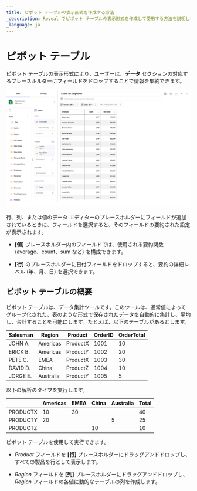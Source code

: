 ```yaml
---
title: ピボット テーブルの表示形式を作成する方法
_description: Reveal でピボット テーブルの表示形式を作成して使用する方法を説明します。
_language: ja
---
```


# ピボット テーブル


ピボット テーブルの表示形式により、ユーザーは、**データ** セクションの対応するプレースホルダーにフィールドをドロップすることで情報を集約できます。

![Pivot Table Visualization](images/pivot-table.png)

行、列、または値のデータ エディターのプレースホルダーにフィールドが追加されているときに、フィールドを選択すると、そのフィールドの要約された設定が表示されます。

  - **[値]** プレースホルダー内のフィールドでは、使用される要約関数 (average、count、sum など) を構成できます。

  - **[行]** のプレースホルダーに日付フィールドをドロップすると、要約の詳細レベル (年、月、日) を選択できます。

## ピボット テーブルの概要

ピボット テーブルは、データ集計ツールです。このツールは、通常値によってグループ化された、表のような形式で保存されたデータを自動的に集計し、平均し、合計することを可能にします。たとえば、以下のテーブルがあるとします。


| Salesman | Region    | Product  | OrderID | OrderTotal |
| -------- | --------- | -------- | ------- | ---------- |
| JOHN A.  | Americas  | ProductX | 1001    | 10         |
| ERICK B. | Americas  | ProductY | 1002    | 20         |
| PETE C.  | EMEA      | ProductX | 1003    | 30         |
| DAVID D. | China     | ProductZ | 1004    | 10         |
| JORGE E. | Australia | ProductY | 1005    | 5          |

以下の解析のタイプを実行します。

|          | Americas | EMEA | China | Australia | Total |
| -------- | -------- | ---- | ----- | --------- | ----- |
| PRODUCTX | 10       | 30   |       |           | 40    |
| PRODUCTY | 20       |      |       | 5         | 25    |
| PRODUCTZ |          |      | 10    |           | 10    |

ピボット テーブルを使用して実行できます。

  - *Product* フィールドを **[行]** プレースホルダーにドラッグアンドドロップし、すべての製品を行として表示します。

  - *Region* フィールドを **[列]** プレースホルダーにドラッグアンドドロップし、*Region* フィールドの各値に動的なテーブルの列を作成します。
